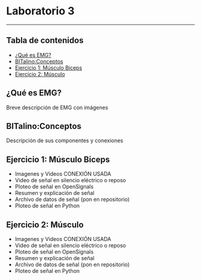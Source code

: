 # Laboratorio 3
------------
## Tabla de contenidos
- [¿Qué es EMG?](#¿Qué-es-EMG)
- [BITalino:Conceptos](#BITalino:Conceptos)
- [Ejercicio 1: Músculo Biceps](#Ejercicio-1:-Músculo-Biceps)
- [Ejercicio 2: Músculo](#Ejercicio-2:-Músculo)

## ¿Qué es EMG?
Breve descripción de EMG con imágenes

## BITalino:Conceptos
Descripción de sus componentes y conexiones

## Ejercicio 1: Músculo Biceps
- Imagenes y Videos CONEXIÓN USADA
- Video de señal en silencio eléctrico o reposo 
- Ploteo de señal en OpenSignals 
- Resumen y explicación de señal
- Archivo de datos de señal (pon en repositorio)
- Ploteo de señal en Python

## Ejercicio 2: Músculo 
- Imagenes y Videos CONEXIÓN USADA
- Video de señal en silencio eléctrico o reposo 
- Ploteo de señal en OpenSignals 
- Resumen y explicación de señal
- Archivo de datos de señal (pon en repositorio)
- Ploteo de señal en Python
